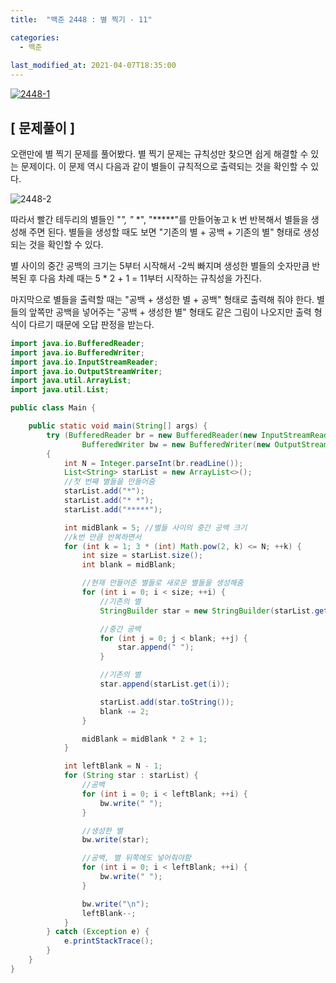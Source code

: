 ```yaml
---
title:  "백준 2448 : 별 찍기 - 11"

categories:
  - 백준
  
last_modified_at: 2021-04-07T18:35:00
---
```


[![2448-1](https://user-images.githubusercontent.com/53072057/113819777-be724780-97b4-11eb-96d3-b20e155e1424.JPG)](https://www.acmicpc.net/problem/2448)  

<h2>[ 문제풀이 ]</h2>  
오랜만에 별 찍기 문제를 풀어봤다. 별 찍기 문제는 규칙성만 찾으면 쉽게 해결할 수 있는 문제이다. 이 문제 역시 다음과 같이 별들이 규칙적으로 출력되는 것을 확인할 수 있다.  

![2448-2](https://user-images.githubusercontent.com/53072057/113819779-bfa37480-97b4-11eb-92b8-7d6bba340bc8.JPG)  

따라서 빨간 테두리의 별들인 "*", "* *", "*****"를 만들어놓고 k 번 반복해서 별들을 생성해 주면 된다. 별들을 생성할 때도 보면 "기존의 별 + 공백 + 기존의 별" 형태로 생성되는 것을 확인할 수 있다.  

별 사이의 중간 공백의 크기는 5부터 시작해서 -2씩 빠지며 생성한 별들의 숫자만큼 반복된 후 다음 차례 때는 5 * 2 + 1 = 11부터 시작하는 규칙성을 가진다.  

마지막으로 별들을 출력할 때는 "공백 + 생성한 별 + 공백" 형태로 출력해 줘야 한다. 별들의 앞쪽만 공백을 넣어주는 "공백 + 생성한 별" 형태도 같은 그림이 나오지만 출력 형식이 다르기 때문에 오답 판정을 받는다.  

```java
import java.io.BufferedReader;
import java.io.BufferedWriter;
import java.io.InputStreamReader;
import java.io.OutputStreamWriter;
import java.util.ArrayList;
import java.util.List;

public class Main {

	public static void main(String[] args) {
		try (BufferedReader br = new BufferedReader(new InputStreamReader(System.in));
				BufferedWriter bw = new BufferedWriter(new OutputStreamWriter(System.out));) 
		{
			int N = Integer.parseInt(br.readLine());
			List<String> starList = new ArrayList<>();
			//첫 번째 별들을 만들어줌 
			starList.add("*");
			starList.add("* *");
			starList.add("*****");

			int midBlank = 5; //별들 사이의 중간 공백 크기
			//k번 만큼 반복하면서
			for (int k = 1; 3 * (int) Math.pow(2, k) <= N; ++k) {
				int size = starList.size();
				int blank = midBlank;

				//현재 만들어준 별들로 새로운 별들을 생성해줌
				for (int i = 0; i < size; ++i) {
					//기존의 별
					StringBuilder star = new StringBuilder(starList.get(i));

					//중간 공백
					for (int j = 0; j < blank; ++j) {
						star.append(" ");
					}

					//기존의 별
					star.append(starList.get(i));

					starList.add(star.toString());
					blank -= 2;
				}

				midBlank = midBlank * 2 + 1;
			}

			int leftBlank = N - 1;
			for (String star : starList) {
				//공백
				for (int i = 0; i < leftBlank; ++i) {
					bw.write(" ");
				}

				//생성한 별
				bw.write(star);

				//공백, 별 뒤쪽에도 넣어줘야함
				for (int i = 0; i < leftBlank; ++i) {
					bw.write(" ");
				}

				bw.write("\n");
				leftBlank--;
			}
		} catch (Exception e) {
			e.printStackTrace();
		}
	}
}
```
